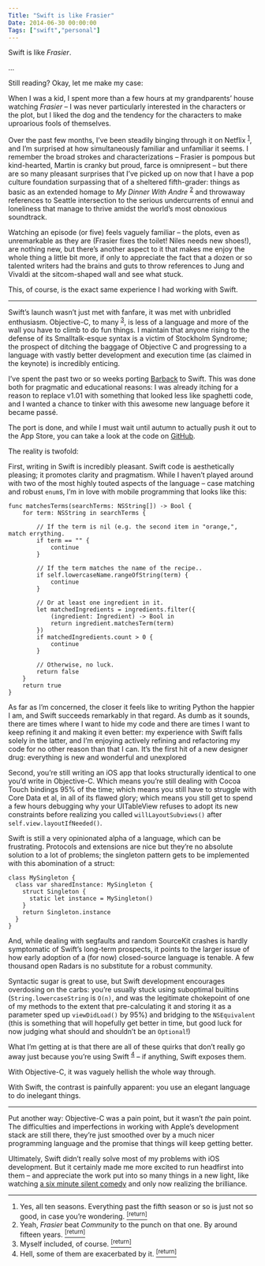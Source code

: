 ```yaml
---
Title: "Swift is like Frasier"
Date: 2014-06-30 00:00:00
Tags: ["swift","personal"]
---
```


<p>Swift is like <em>Frasier</em>.</p>


<p>…</p>


<p>Still reading?  Okay, let me make my case:</p>


<p>When I was a kid, I spent more than a few hours at my grandparents’ house watching <em>Frasier</em> – I was never particularly interested in the characters or the plot, but I liked the dog and the tendency for the characters to make uproarious fools of themselves.</p>


<p>Over the past few months, I’ve been steadily binging through it on Netflix <sup class="footnote-ref" id="fnref:1"><a href="#fn:1" rel="footnote">1</a></sup>, and I’m surprised at how simultaneously familiar and unfamiliar it seems.  I remember the broad strokes and characterizations – Frasier is pompous but kind-hearted, Martin is cranky but proud, farce is omnipresent – but there are so many pleasant surprises that I’ve picked up on now that I have a pop culture foundation surpassing that of a sheltered fifth-grader: things as basic as an extended homage to <em>My Dinner With Andre</em> <sup class="footnote-ref" id="fnref:2"><a href="#fn:2" rel="footnote">2</a></sup> and throwaway references to Seattle intersection to the serious undercurrents of ennui and loneliness that manage to thrive amidst the world’s most obnoxious soundtrack.</p>


<p>Watching an episode (or five) feels vaguely familiar – the plots, even as unremarkable as they are (Frasier fixes the toilet!  Niles needs new shoes!), are nothing new, but there’s another aspect to it that makes me enjoy the whole thing a little bit more, if only to appreciate the fact that a dozen or so talented writers had the brains and guts to throw references to Jung and Vivaldi at the sitcom-shaped wall and see what stuck.</p>


<p>This, of course, is the exact same experience I had working with Swift.</p>


<hr/>


<p>Swift’s launch wasn’t just met with fanfare, it was met with unbridled enthusiasm.  Objective-C, to many <sup class="footnote-ref" id="fnref:3"><a href="#fn:3" rel="footnote">3</a></sup>, is less of a language and more of the wall you have to climb to do fun things.  I maintain that anyone rising to the defense of its Smalltalk-esque syntax is a victim of Stockholm Syndrome; the prospect of ditching the baggage of Objective C and progressing to a language with vastly better development and execution time (as claimed in the keynote) is incredibly enticing.</p>


<p>I’ve spent the past two or so weeks porting <a href="http://getbarback.com">Barback</a> to Swift.  This was  done both for pragmatic and educational reasons: I was already itching for a reason to replace v1.01 with something that looked less like spaghetti code, and I wanted a chance to tinker with this awesome new language before it became passé.</p>


<p>The port is done, and while I must wait until autumn to actually push it out to the App Store, you can take a look at the code on <a href="https://github.com/jmduke/Barback">GitHub</a>.</p>


<p>The reality is twofold:</p>


<p>First, writing in Swift is incredibly pleasant.  Swift code is aesthetically pleasing; it promotes clarity and pragmatism.  While I haven’t played around with two of the most highly touted aspects of the language – case matching and robust <code>enum</code>s, I’m in love with mobile programming that looks like this:</p>


<pre><code>func matchesTerms(searchTerms: NSString[]) -&gt; Bool {
    for term: NSString in searchTerms {

        // If the term is nil (e.g. the second item in "orange,", match errything.
        if term == "" {
            continue
        }

        // If the term matches the name of the recipe..
        if self.lowercaseName.rangeOfString(term) {
            continue
        }

        // Or at least one ingredient in it.
        let matchedIngredients = ingredients.filter({
            (ingredient: Ingredient) -&gt; Bool in
            return ingredient.matchesTerm(term)
        })
        if matchedIngredients.count &gt; 0 {
            continue
        }

        // Otherwise, no luck.
        return false
    }
    return true
}
</code></pre>


<p>As far as I’m concerned, the closer it feels like to writing Python the happier I am, and Swift succeeds remarkably in that regard.  As dumb as it sounds, there are times where I want to hide my code and there are times I want to keep refining it and making it even better: my experience with Swift falls solely in the latter, and I’m enjoying actively refining and refactoring my code for no other reason than that I can.  It’s the first hit of a new designer drug: everything is new and wonderful and unexplored</p>


<p>Second, you’re still writing an iOS app that looks structurally identical to one you’d write in Objective-C.  Which means you’re still dealing with Cocoa Touch bindings 95% of the time; which means you still have to struggle with Core Data et al, in all of its flawed glory; which means you still get to spend a few hours debugging why your UITableView refuses to adopt its new constraints before realizing you called <code>willLayoutSubviews()</code> after <code>self.view.layoutIfNeeded()</code>.</p>


<p>Swift is still a very opinionated alpha of a language, which can be frustrating.  Protocols and extensions are nice but they’re no absolute solution to a lot of problems; the singleton pattern gets to be implemented with this abomination of a struct:</p>


<pre><code>class MySingleton {
  class var sharedInstance: MySingleton {
    struct Singleton {
      static let instance = MySingleton()
    }
    return Singleton.instance
  }
} 
</code></pre>


<p>And, while dealing with segfaults and random SourceKit crashes is hardly symptomatic of Swift’s long-term prospects, it points to the larger issue of how early adoption of a (for now) closed-source language is tenable.  A few thousand open Radars is no substitute for a robust community.</p>


<p>Syntactic sugar is great to use, but Swift development encourages overdosing on the carbs: you’re usually stuck  using suboptimal builtins (<code>String.lowercaseString</code> is <code>O(n)</code>, and was the legitimate chokepoint of one of my methods to the extent that pre-calculating it and storing it as a parameter sped up <code>viewDidLoad()</code> by 95%) and bridging to the <code>NSEquivalent</code> (this is something that will hopefully get better in time, but good luck for now judging what should and shouldn’t be an <code>Optional</code>!)</p>


<p>What I’m getting at is that there are all of these quirks that don’t really go away just because you’re using Swift <sup class="footnote-ref" id="fnref:4"><a href="#fn:4" rel="footnote">4</a></sup> – if anything, Swift exposes them.</p>


<p>With Objective-C, it was vaguely hellish the whole way through.</p>


<p>With Swift, the contrast is painfully apparent: you use an elegant language to do inelegant things.</p>


<hr/>


<p>Put another way: Objective-C was a pain point, but it wasn’t <em>the</em> pain point.  The difficulties and imperfections in working with Apple’s development stack are still there, they’re just smoothed over by a much nicer programming language and the promise that things will keep getting better.</p>


<p>Ultimately, Swift didn’t really solve most of my problems with iOS development.  But it certainly made me more excited to run headfirst into them – and appreciate the work put into so many things in a new light, like watching <a href="https://www.youtube.com/watch?v=VxIBk1a3qdQ">a six minute silent comedy</a> and only now realizing the brilliance.</p>


<div class="footnotes">
<hr/>
<ol>
<li id="fn:1">Yes, all ten seasons.  Everything past the fifth season or so is just not so good, in case you’re wondering.
 <a class="footnote-return" href="#fnref:1"><sup>[return]</sup></a></li>
<li id="fn:2">Yeah, <em>Frasier</em> beat <em>Community</em> to the punch on that one.  By around fifteen years.
 <a class="footnote-return" href="#fnref:2"><sup>[return]</sup></a></li>
<li id="fn:3">Myself included, of course.
 <a class="footnote-return" href="#fnref:3"><sup>[return]</sup></a></li>
<li id="fn:4">Hell, some of them are exacerbated by it.
 <a class="footnote-return" href="#fnref:4"><sup>[return]</sup></a></li>
</ol>
</div>
	